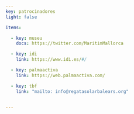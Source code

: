 ```yaml
---
key: patrocinadores
light: false

items:

  - key: museu
    docs: https://twitter.com/MaritimMallorca

  - key: idi
    link: https://www.idi.es/#/

  - key: palmaactiva
    link: https://web.palmaactiva.com/

  - key: tbf
    link: "mailto: info@regatasolarbalears.org"


---
```

